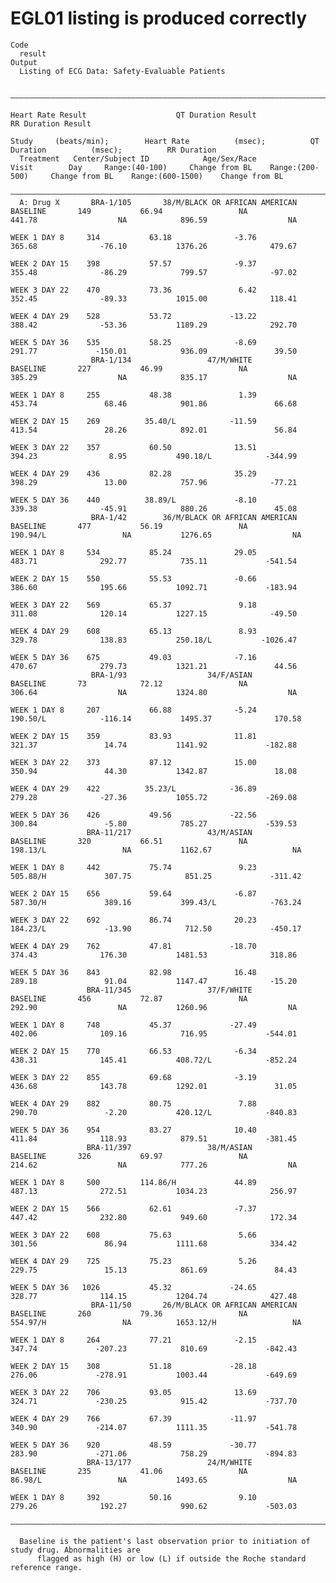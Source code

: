 # EGL01 listing is produced correctly

    Code
      result
    Output
      Listing of ECG Data: Safety-Evaluable Patients
      
      ———————————————————————————————————————————————————————————————————————————————————————————————————————————————————————————————————————————————————————————————————————————————————————————————————————
                                                                                               Heart Rate Result                    QT Duration Result                    RR Duration Result                 
                                                                                       Study     (beats/min);        Heart Rate          (msec);          QT Duration          (msec);          RR Duration  
      Treatment   Center/Subject ID            Age/Sex/Race                Visit        Day     Range:(40-100)     Change from BL    Range:(200-500)     Change from BL    Range:(600-1500)    Change from BL
      ———————————————————————————————————————————————————————————————————————————————————————————————————————————————————————————————————————————————————————————————————————————————————————————————————————
      A: Drug X       BRA-1/105       38/M/BLACK OR AFRICAN AMERICAN     BASELINE       149           66.94                 NA            441.78                  NA            896.59                  NA   
                                                                       WEEK 1 DAY 8     314           63.18              -3.76            365.68              -76.10           1376.26              479.67   
                                                                       WEEK 2 DAY 15    398           57.57              -9.37            355.48              -86.29            799.57              -97.02   
                                                                       WEEK 3 DAY 22    470           73.36               6.42            352.45              -89.33           1015.00              118.41   
                                                                       WEEK 4 DAY 29    528           53.72             -13.22            388.42              -53.36           1189.29              292.70   
                                                                       WEEK 5 DAY 36    535           58.25              -8.69            291.77             -150.01            936.09               39.50   
                      BRA-1/134                 47/M/WHITE               BASELINE       227           46.99                 NA            385.29                  NA            835.17                  NA   
                                                                       WEEK 1 DAY 8     255           48.38               1.39            453.74               68.46            901.86               66.68   
                                                                       WEEK 2 DAY 15    269          35.40/L            -11.59            413.54               28.26            892.01               56.84   
                                                                       WEEK 3 DAY 22    357           60.50              13.51            394.23                8.95           490.18/L            -344.99   
                                                                       WEEK 4 DAY 29    436           82.28              35.29            398.29               13.00            757.96              -77.21   
                                                                       WEEK 5 DAY 36    440          38.89/L             -8.10            339.38              -45.91            880.26               45.08   
                      BRA-1/42        36/M/BLACK OR AFRICAN AMERICAN     BASELINE       477           56.19                 NA           190.94/L                 NA           1276.65                  NA   
                                                                       WEEK 1 DAY 8     534           85.24              29.05            483.71              292.77            735.11             -541.54   
                                                                       WEEK 2 DAY 15    550           55.53              -0.66            386.60              195.66           1092.71             -183.94   
                                                                       WEEK 3 DAY 22    569           65.37               9.18            311.08              120.14           1227.15              -49.50   
                                                                       WEEK 4 DAY 29    608           65.13               8.93            329.78              138.83           250.18/L           -1026.47   
                                                                       WEEK 5 DAY 36    675           49.03              -7.16            470.67              279.73           1321.21               44.56   
                      BRA-1/93                  34/F/ASIAN               BASELINE       73            72.12                 NA            306.64                  NA           1324.80                  NA   
                                                                       WEEK 1 DAY 8     207           66.88              -5.24           190.50/L            -116.14           1495.37              170.58   
                                                                       WEEK 2 DAY 15    359           83.93              11.81            321.37               14.74           1141.92             -182.88   
                                                                       WEEK 3 DAY 22    373           87.12              15.00            350.94               44.30           1342.87               18.08   
                                                                       WEEK 4 DAY 29    422          35.23/L            -36.89            279.28              -27.36           1055.72             -269.08   
                                                                       WEEK 5 DAY 36    426           49.56             -22.56            300.84               -5.80            785.27             -539.53   
                     BRA-11/217                 43/M/ASIAN               BASELINE       320           66.51                 NA           198.13/L                 NA           1162.67                  NA   
                                                                       WEEK 1 DAY 8     442           75.74               9.23           505.88/H             307.75            851.25             -311.42   
                                                                       WEEK 2 DAY 15    656           59.64              -6.87           587.30/H             389.16           399.43/L            -763.24   
                                                                       WEEK 3 DAY 22    692           86.74              20.23           184.23/L             -13.90            712.50             -450.17   
                                                                       WEEK 4 DAY 29    762           47.81             -18.70            374.43              176.30           1481.53              318.86   
                                                                       WEEK 5 DAY 36    843           82.98              16.48            289.18               91.04           1147.47              -15.20   
                     BRA-11/345                 37/F/WHITE               BASELINE       456           72.87                 NA            292.90                  NA           1260.96                  NA   
                                                                       WEEK 1 DAY 8     748           45.37             -27.49            402.06              109.16            716.95             -544.01   
                                                                       WEEK 2 DAY 15    770           66.53              -6.34            438.31              145.41           408.72/L            -852.24   
                                                                       WEEK 3 DAY 22    855           69.68              -3.19            436.68              143.78           1292.01               31.05   
                                                                       WEEK 4 DAY 29    882           80.75               7.88            290.70               -2.20           420.12/L            -840.83   
                                                                       WEEK 5 DAY 36    954           83.27              10.40            411.84              118.93            879.51             -381.45   
                     BRA-11/397                 38/M/ASIAN               BASELINE       326           69.97                 NA            214.62                  NA            777.26                  NA   
                                                                       WEEK 1 DAY 8     500         114.86/H             44.89            487.13              272.51           1034.23              256.97   
                                                                       WEEK 2 DAY 15    566           62.61              -7.37            447.42              232.80            949.60              172.34   
                                                                       WEEK 3 DAY 22    608           75.63               5.66            301.56               86.94           1111.68              334.42   
                                                                       WEEK 4 DAY 29    725           75.23               5.26            229.75               15.13            861.69               84.43   
                                                                       WEEK 5 DAY 36   1026           45.32             -24.65            328.77              114.15           1204.74              427.48   
                      BRA-11/50       26/M/BLACK OR AFRICAN AMERICAN     BASELINE       260           79.36                 NA           554.97/H                 NA          1653.12/H                 NA   
                                                                       WEEK 1 DAY 8     264           77.21              -2.15            347.74             -207.23            810.69             -842.43   
                                                                       WEEK 2 DAY 15    308           51.18             -28.18            276.06             -278.91           1003.44             -649.69   
                                                                       WEEK 3 DAY 22    706           93.05              13.69            324.71             -230.25            915.42             -737.70   
                                                                       WEEK 4 DAY 29    766           67.39             -11.97            340.90             -214.07           1111.35             -541.78   
                                                                       WEEK 5 DAY 36    920           48.59             -30.77            283.90             -271.06            758.29             -894.83   
                     BRA-13/177                 24/M/WHITE               BASELINE       235           41.06                 NA            86.98/L                 NA           1493.65                  NA   
                                                                       WEEK 1 DAY 8     392           50.16               9.10            279.26              192.27            990.62             -503.03   
      ———————————————————————————————————————————————————————————————————————————————————————————————————————————————————————————————————————————————————————————————————————————————————————————————————————
      
      Baseline is the patient's last observation prior to initiation of study drug. Abnormalities are
          flagged as high (H) or low (L) if outside the Roche standard reference range.

